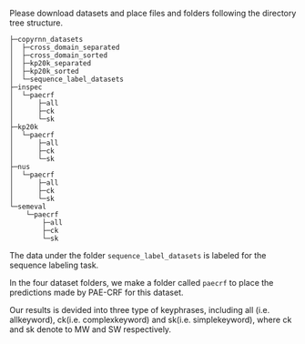 Please download datasets and place files and folders following the directory tree structure.

	├─copyrnn_datasets
	│  ├─cross_domain_separated
	│  ├─cross_domain_sorted
	│  ├─kp20k_separated
	│  ├─kp20k_sorted
	│  └─sequence_label_datasets
	├─inspec
	│  └─paecrf
	│      ├─all
	│      ├─ck
	│      └─sk
	├─kp20k
	│  └─paecrf
	│      ├─all
	│      ├─ck
	│      └─sk
	├─nus
	│  └─paecrf
	│      ├─all
	│      ├─ck
	│      └─sk
	└─semeval
	    └─paecrf
	        ├─all
	        ├─ck
	        └─sk

The data under the folder `sequence_label_datasets` is labeled for the sequence labeling task.

In the four dataset folders, we make a folder called `paecrf` to place the predictions made by PAE-CRF for this dataset.

Our results is devided into three type of keyphrases, including all (i.e. allkeyword), ck(i.e. complexkeyword) and sk(i.e. simplekeyword), where ck and sk denote to MW and SW respectively.

